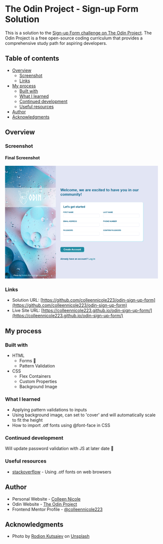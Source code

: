# The Odin Project - Sign-up Form Solution 

This is a solution to the [Sign-up Form challenge on The Odin Project](https://www.theodinproject.com/lessons/node-path-intermediate-html-and-css-sign-up-form). The Odin Project is a free open-source coding curriculum that provides a comprehensive study path for aspiring developers. 

## Table of contents

- [Overview](#overview)
  - [Screenshot](#screenshot)
  - [Links](#links)
- [My process](#my-process)
  - [Built with](#built-with)
  - [What I learned](#what-i-learned)
  - [Continued development](#continued-development)
  - [Useful resources](#useful-resources)
- [Author](#author)
- [Acknowledgments](#acknowledgments)

## Overview

### Screenshot

#### Final Screenshot
![](./screenshot-final.png)


### Links

- Solution URL: [https://github.com/colleennicole223/odin-sign-up-form](https://github.com/colleennicole223/odin-sign-up-form)
- Live Site URL: [https://colleennicole223.github.io/odin-sign-up-form/](https://colleennicole223.github.io/odin-sign-up-form/)

## My process

### Built with
- HTML
  - Forms 📄
  - Pattern Validation
- CSS
  - Flex Containers 
  - Custom Properties 
  - Background Image 

### What I learned

- Applying pattern validations to inputs 
- Using background image, can set to 'cover' and will automatically scale to fit the height
- How to import .otf fonts using @font-face in CSS


### Continued development

Will update password validation with JS at later date 📆

### Useful resources

- [stackoverflow](https://stackoverflow.com/questions/3245141/using-otf-fonts-on-web-browsers) - Using .otf fonts on web browsers

## Author

- Personal Website - [Colleen Nicole](https://www.colleennicole.com)
- Odin Website - [The Odin Project](https://www.theodinproject.com)
- Frontend Mentor Profile - [@colleennicole223](https://www.frontendmentor.io/profile/colleennicole223)


## Acknowledgments

- Photo by [Rodion Kutsaiev](https://unsplash.com/@frostroomhead?utm_content=creditCopyText&utm_medium=referral&utm_source=unsplash) on [Unsplash](https://unsplash.com/photos/bokeh-light-Jizs4Av7_Wo?utm_content=creditCopyText&utm_medium=referral&utm_source=unsplash)
        